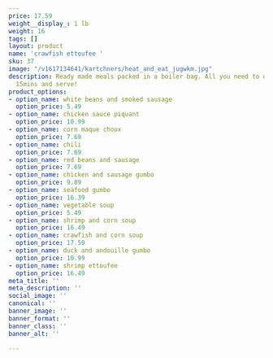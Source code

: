 ```yaml
---
price: 17.59
weight__display_: 1 lb
weight: 16
tags: []
layout: product
name: 'crawfish ettoufee '
sku: 37
image: "/v1617134641/kartchners/heat_and_eat_jugwkm.jpg"
description: Ready made meals packed in a boiler bag. All you need to do is boil for
  15mins and serve!
product_options:
- option_name: white beans and smoked sausage
  option_price: 5.49
- option_name: chicken sauce piquant
  option_price: 10.99
- option_name: corn maque choux
  option_price: 7.69
- option_name: chili
  option_price: 7.69
- option_name: red beans and sausage
  option_price: 7.69
- option_name: chicken and sausage gumbo
  option_price: 9.89
- option_name: seafood gumbo
  option_price: 16.39
- option_name: vegetable soup
  option_price: 5.49
- option_name: shrimp and corn soup
  option_price: 16.49
- option_name: crawfish and corn soup
  option_price: 17.59
- option_name: duck and andouille gumbo
  option_price: 10.99
- option_name: shrimp ettoufee
  option_price: 16.49
meta_title: ''
meta_description: ''
social_image: ''
canonical: ''
banner_image: ''
banner_format: ''
banner_class: ''
banner_alt: ''

---
```

